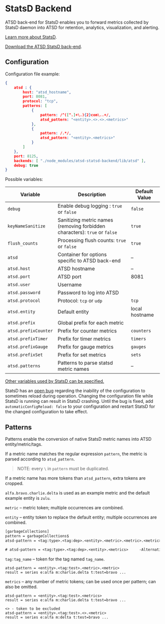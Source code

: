 # StatsD Backend

ATSD back-end for StatsD enables you to forward metrics collected by StatsD daemon into ATSD for retention, analytics, visualization, and alerting.

[Learn more about StatsD](README.md).

[Download the ATSD StatsD back-end](https://github.com/axibase/atsd-statsd-backend).

## Configuration

Configuration file example:

```json
{
    atsd : {
        host: "atsd_hostname",
        port: 8081,
        protocol: "tcp",
        patterns: [
            {
                pattern: /^([^.]+\.){2}com\..+/,
                atsd_pattern: "<entity>.<>.<>.<metrics>"
            },
            {
                pattern: /.*/,
                atsd_pattern: "<entity>.<metrics>"
            }
        ]
    },
    port: 8125,
    backends: [ "./node_modules/atsd-statsd-backend/lib/atsd" ],
    debug: true
}
```

Possible variables:

| Variable | Description | Default Value |
| --- | --- | --- |
|  `debug`  |  Enable debug logging : `true` or `false`  |  `false`  |
|  `keyNameSanitize`  |  Sanitizing metric names (removing forbidden characters): `true` or `false`  |  `true`  |
|  `flush_counts`  |  Processing flush counts: `true` or `false`  |  `true`  |
|  `atsd`  |  Container for options specific to ATSD back-end  |  –  |
|  `atsd.host`  |  ATSD hostname  |  –  |
|  `atsd.port`  |  ATSD port  |  8081  |
|  `atsd.user`  |  Username  |    |
|  `atsd.password`  |  Password to log into ATSD  |    |
|  `atsd.protocol`  |  Protocol: `tcp` or `udp`  |  `tcp`  |
|  `atsd.entity`  |  Default entity  |  local hostname  |
|  `atsd.prefix`  |  Global prefix for each metric  |    |
|  `atsd.prefixCounter`  |  Prefix for counter metrics  |  `counters`  |
|  `atsd.prefixTimer`  |  Prefix for timer metrics  |  `timers`  |
|  `atsd.prefixGauge`  |  Prefix for gauge metrics  |  `gauges`  |
|  `atsd.prefixSet`  |  Prefix for set metrics  |  `sets`  |
|  `atsd.patterns`  |  Patterns to parse statsd metric names  |  –  |

[Other variables used by StatsD can be specified.](https://github.com/etsy/statsd/blob/master/exampleConfig.js)

StatsD has an [open bug](https://github.com/etsy/statsd/issues/462) regarding the inability of the configuration to sometimes reload during operation. Changing the configuration file while StatsD is running can result in StatsD crashing. Until the bug is fixed, add `automaticConfigReload: false` to your configuration and restart StatsD for the changed configuration to take effect.

## Patterns

Patterns enable the conversion of native StatsD metric names into ATSD entity/metric/tags.

If a metric name matches the regular expression `pattern`, the metric is parsed according to `atsd_pattern`.

> NOTE: every `\` in `pattern` must be duplicated.

If a metric name has more tokens than `atsd_pattern`, extra tokens are cropped.

`alfa.bravo.charlie.delta` is used as an example metric and the default example entity is `zulu`.

`metric` – metric token; multiple occurrences are combined.

`entity` – entity token to replace the default entity; multiple occurrences are combined.

```txt
[garbageCollections]
pattern = garbageCollections$
atsd-pattern = <tag:type>.<tag:dep>.<entity>.<metric>.<metric>.<metric>

# atsd-pattern = <tag:type>.<tag:dep>.<entity>.<metrics>     -Alternative Syntax
```

`tag:tag_name` – token for the tag named `tag_name`.

```ls
atsd-pattern = <entity>.<tag:test>.<metric>.<metric>
result = series e:alfa m:charlie.delta t:test=bravo ...
```

`metrics` – any number of metric tokens; can be used once per pattern; can also be omitted.

```ls
atsd-pattern = <entity>.<tag:test>.<metrics>
result = series e:alfa m:charlie.delta t:test=bravo ...
```

```ls
<> - token to be excluded
atsd-pattern = <entity>.<tag:test>.<>.<metric>
result = series e:alfa m:delta t:test=bravo ...
```
